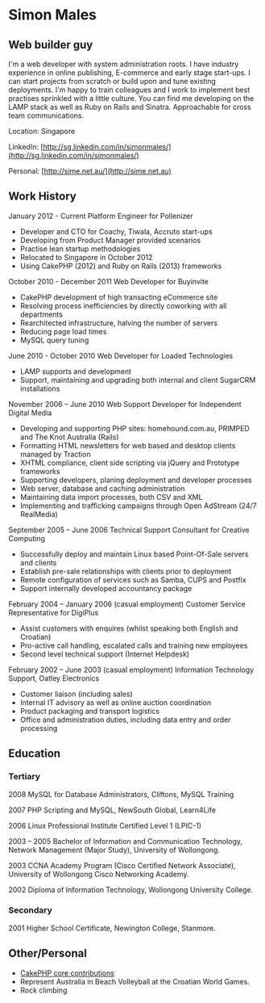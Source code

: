 Simon Males
===========

Web builder guy
---------------
I'm a web developer with system administration roots. I have industry experience in online publishing, E-commerce and early stage start-ups. I can start projects from scratch or build upon and tune existing deployments. I'm happy to train colleagues and I work to implement best practises sprinkled with a little culture. You can find me developing on the LAMP stack as well as Ruby on Rails and Sinatra. Approachable for cross team communications.

Location: Singapore

LinkedIn: [http://sg.linkedin.com/in/simonmales/](http://sg.linkedin.com/in/simonmales/)

Personal: [http://sime.net.au/](http://sime.net.au)

Work History
------------

January 2012 - Current
Platform Engineer for Pollenizer

* Developer and CTO for Coachy, Tiwala, Accruto start-ups
* Developing from Product Manager provided scenarios
* Practise lean startup methodologies
* Relocated to Singapore in October 2012
* Using CakePHP (2012) and Ruby on Rails (2013) frameworks

October 2010 - December 2011
Web Developer for Buyinvite

* CakePHP development of high transacting eCommerce site
* Resolving process inefficiencies by directly coworking with all departments
* Rearchitected infrastructure, halving the number of servers
* Reducing page load times
* MySQL query tuning

June 2010 - October 2010
Web Developer for Loaded Technologies

* LAMP supports and development
* Support, maintaining and upgrading both internal and client SugarCRM installations

November 2006 – June 2010
Web Support Developer for Independent Digital Media

* Developing and supporting PHP sites: homehound.com.au, PRIMPED and The Knot Australia (Rails)
* Formatting HTML newsletters for web based and desktop clients managed by Traction
* XHTML compliance, client side scripting via jQuery and Prototype frameworks
* Supporting developers, planing deployment and developer processes
* Web server, database and caching administration
* Maintaining data import processes, both CSV and XML
* Implementing and trafficking campaigns through Open AdStream (24/7 RealMedia)

September 2005 – June 2006
Technical Support Consultant for Creative Computing

* Successfully deploy and maintain Linux based Point-Of-Sale servers and clients
* Establish pre-sale relationships with clients prior to deployment
* Remote configuration of services such as Samba, CUPS and Postfix
* Support internally developed accountancy package

February 2004 – January 2006 (casual employment)
Customer Service Representative for DigiPlus

* Assist customers with enquires (whilst speaking both English and Croatian)
* Pro-active call handling, escalated calls and training new employees
* Second level technical support (Internet Helpdesk)

February 2002 – June 2003 (casual employment)
Information Technology Support,  Oatley Electronics

* Customer liaison (including sales)
* Internal IT advisory as well as online auction coordination
* Product packaging and transport logistics
* Office and administration duties, including data entry and order processing

Education
---------
### Tertiary
2008
MySQL for Database Administrators, Cliftons, MySQL Training

2007
PHP Scripting and MySQL, NewSouth Global, Learn4Life

2006
Linux Professional Institute Certified Level 1 (LPIC-1)

2003 – 2005
Bachelor of Information and Communication Technology, Network Management (Major Study), University of Wollongong.

2003
CCNA Academy Program (Cisco Certified Network Associate), University of Wollongong Cisco Networking Academy.

2002
Diploma of Information Technology, Wollongong University College.

### Secondary

2001
Higher School Certificate, Newington College, Stanmore.


Other/Personal
--------------
* [CakePHP core contributions](https://github.com/cakephp/cakephp/commits/master?author=sime)
* Represent Australia in Beach Volleyball at the Croatian World Games.
* Rock climbing

